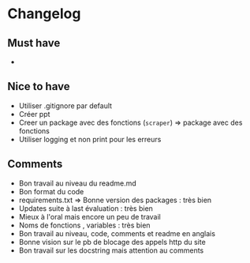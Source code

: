 # Changelog

## Must have
- 

## Nice to have
- Utiliser .gitignore par default
- Créer ppt 
- Creer un package avec des fonctions (```scraper```) => package avec des fonctions
- Utiliser logging et non print pour les erreurs


## Comments
- Bon travail au niveau du readme.md 
- Bon format du code
- requirements.txt => Bonne version des packages : très bien
- Updates suite à last évaluation : très bien
- Mieux à l'oral mais encore un peu de travail
- Noms de fonctions , variables : très bien
- Bon travail au niveau, code, comments et readme en anglais
- Bonne vision sur le pb de blocage des appels http du site
- Bon travail sur les docstring mais attention au comments









